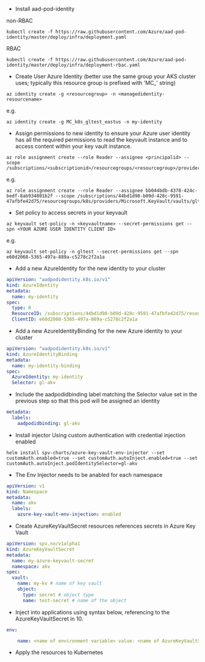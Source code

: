 - Install aad-pod-identity

non-RBAC

```
kubectl create -f https://raw.githubusercontent.com/Azure/aad-pod-identity/master/deploy/infra/deployment.yaml
```

RBAC

```
kubectl create -f https://raw.githubusercontent.com/Azure/aad-pod-identity/master/deploy/infra/deployment-rbac.yaml
```

- Create User Azure Identity (better use the same group your AKS cluster uses; typically this resource group is prefixed with 'MC_' string)

```
az identity create -g <resourcegroup> -n <managedidentity-resourcename>
```

e.g.

```
az identity create -g MC_k8s_gltest_eastus -n my-identity
```

- Assign permissions to new identity to ensure your Azure user identity has all the required permissions to read the keyvault instance and to access content within your key vault instance.

```
az role assignment create --role Reader --assignee <principalid> --scope /subscriptions/<subscriptionid>/resourcegroups/<resourcegroup>/providers/Microsoft.KeyVault/vaults/<keyvaultname>
```

e.g.

```
az role assignment create --role Reader --assignee bb044bdb-4378-424c-bedf-8ab934801b2f --scope /subscriptions/44bd1d98-b09d-428c-9591-47afbfe42d75/resourcegroups/k8s/providers/Microsoft.KeyVault/vaults/gltest
```

- Set policy to access secrets in your keyvault

```
az keyvault set-policy -n <keyvaultname> --secret-permissions get --spn <YOUR AZURE USER IDENTITY CLIENT ID>
```

e.g.

```
az keyvault set-policy -n gltest --secret-permissions get --spn e60d2068-5365-497a-889a-c5278c2f2a1a
```

- Add a new AzureIdentity for the new identity to your cluster

```yaml
apiVersion: "aadpodidentity.k8s.io/v1" 
kind: AzureIdentity 
metadata: 
  name: my-identity 
spec: 
  type: 0 
  ResourceID: /subscriptions/44bd1d98-b09d-428c-9591-47afbfe42d75/resourcegroups/MC_k8s_gltest_eastus/providers/Microsoft.ManagedIdentity/userAssignedIdentities/my-identity 
  ClientID: e60d2068-5365-497a-889a-c5278c2f2a1a
```
  
- Add a new AzureIdentityBinding for the new Azure identity to your cluster

```yaml
apiVersion: "aadpodidentity.k8s.io/v1" 
kind: AzureIdentityBinding 
metadata: 
  name: my-identity-binding 
spec: 
  AzureIdentity: my-identity 
  Selector: gl-akv
```
  
- Include the aadpodidbinding label matching the Selector value set in the previous step so that this pod will be assigned an identity

```yaml
metadata: 
  labels: 
    aadpodidbinding: gl-akv
 ```

- Install injector Using custom authentication with credential injection enabled

```
helm install spv-charts/azure-key-vault-env-injector --set customAuth.enabled=true --set customAuth.autoInject.enabled=true --set customAuth.autoInject.podIdentitySelector=gl-akv
```

- The Env Injector needs to be anabled for each namespace

```yaml
apiVersion: v1 
kind: Namespace 
metadata: 
  name: akv 
  labels: 
    azure-key-vault-env-injection: enabled
 ```
- Create AzureKeyVaultSecret resources references secrets in Azure Key Vault

```yaml
apiVersion: spv.no/v1alpha1 
kind: AzureKeyVaultSecret 
metadata: 
  name: my-azure-keyvault-secret 
  namespace: akv 
spec: 
  vault: 
    name: my-kv # name of key vault 
    object: 
      type: secret # object type 
      name: test-secret # name of the object
```
- Inject into applications using syntax below, referencing to the AzureKeyVaultSecret in 10.

```yaml
env:

    name: <name of environment variable> value: <name of AzureKeyVaultSecret>@azurekeyvault
```

- Apply the resources to Kubernetes
